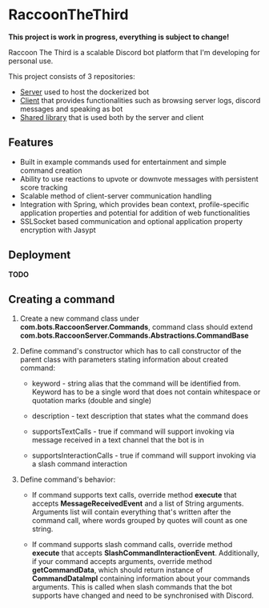 # RaccoonTheThird
**This project is work in progress, everything is subject to change!**

Raccoon The Third is a scalable Discord bot platform that I'm developing for personal use.

This project consists of 3 repositories:
- [Server](https://github.com/ksk98/RaccoonTheThird "Raccoon server") used to host the dockerized bot
- [Client](https://github.com/ksk98/RaccoonTheThird "Raccoon client") that provides functionalities such as browsing server logs, discord messages and speaking as bot
- [Shared library](https://github.com/ksk98/RaccoonTheThird "Raccoon shared") that is used both by the server and client

## Features
- Built in example commands used for entertainment and simple command creation
- Ability to use reactions to upvote or downvote messages with persistent score tracking
- Scalable method of client-server communication handling
- Integration with Spring, which provides bean context, profile-specific application properties and potential for addition of web functionalities
- SSLSocket based communication and optional application property encryption with Jasypt

## Deployment
**TODO**

## Creating a command
1. Create a new command class under **com.bots.RaccoonServer.Commands**, command class should extend **com.bots.RaccoonServer.Commands.Abstractions.CommandBase**
2. Define command's constructor which has to call constructor of the parent class with parameters stating information about created command:

   - keyword - string alias that the command will be identified from. Keyword has to be a single word that does not contain whitespace or quotation marks (double and single)
   
   - description - text description that states what the command does
   
   - supportsTextCalls - true if command will support invoking via message received in a text channel that the bot is in
   
   - supportsInteractionCalls - true if command will support invoking via a slash command interaction
 
 3. Define command's behavior:
 
    - If command supports text calls, override method **execute** that accepts **MessageReceivedEvent** and a list of String arguments. Arguments list will contain everything that's written after the command call, where words grouped by quotes will count as one string.
    
    - If command supports slash command calls, override method **execute** that accepts **SlashCommandInteractionEvent**. Additionally, if your command accepts arguments, override method **getCommandData**, which should return instance of **CommandDataImpl** containing information about your commands arguments. This is called when slash commands that the bot supports have changed and need to be synchronised with Discord.
